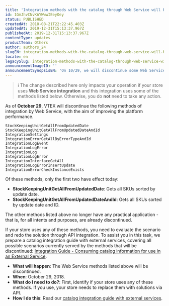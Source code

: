 ```yaml
---
title: 'Integration methods with the catalog through Web Service will be discontinued'
id: 1GmJhvCNvKAYWwwIEeyOey
status: PUBLISHED
createdAt: 2018-08-21T22:22:45.403Z
updatedAt: 2019-12-31T15:13:37.967Z
publishedAt: 2019-12-31T15:13:37.967Z
contentType: updates
productTeam: Others
author: authors_24
slugEN: integration-methods-with-the-catalog-through-web-service-will-be
locale: en
legacySlug: integration-methods-with-the-catalog-through-web-service-will-be
announcementImageID: ''
announcementSynopsisEN: 'On 10/29, we will discontinue some Web Service methods for integration with the catalog.'
---
```


>ℹ️ The change described here only impacts your operation if your store uses **Web Service integration** and this integration uses some of the methods listed below. Otherwise, you do **not** need to take any action.

As of __October 29__, VTEX will discontinue the following methods of integration by Web Service, with the aim of improving the platform performance.

```
StockKeepingUnitGetAllFromUpdatedDate
StockKeepingUnitGetAllFromUpdatedDateAndId
IntegrationSettings
IntegrationErrorGetAllByErrorTypeAndId
IntegrationLogEvent
IntegrationLogError
IntegrationLog
IntegrationLogError
IntegrationInterfaceGetAll
IntegrationLogErrorInsertUpdate
IntegrationErrorCheckInstanceExists
```

Of these methods, only the first two have effect today:
- __StockKeepingUnitGetAllFromUpdatedDate__: Gets all SKUs sorted by update date.
- __StockKeepingUnitGetAllFromUpdatedDateAndId__: Gets all SKUs sorted by update date and ID.

The other methods listed above no longer have any practical application - that is, for all intents and purposes, are already discontinued.

If your store uses any of these methods, you need to evaluate the scenario and redo the solution through API integration. To assist you in this task, we prepare a catalog integration guide with external services, covering all possible scenarios currently served by the methods that will be discontinued: [Integration Guide - Consuming catalog information for use in an External Service](/en/tutorial/integration-guide-consuming-catalog-information-for-use-in-an-external-service).

- __What will happen__: The Web Service methods listed above will be discontinued.
- __When__: October 29, 2018.
- __What do I need to do?__: First, identify if your store uses any of these methods. If you use, your store needs to replace them with solutions via API.
- __How I do this__: Read our [catalog integration guide with external services](/en/tutorial/integration-guide-consuming-catalog-information-for-use-in-an-external-service).
